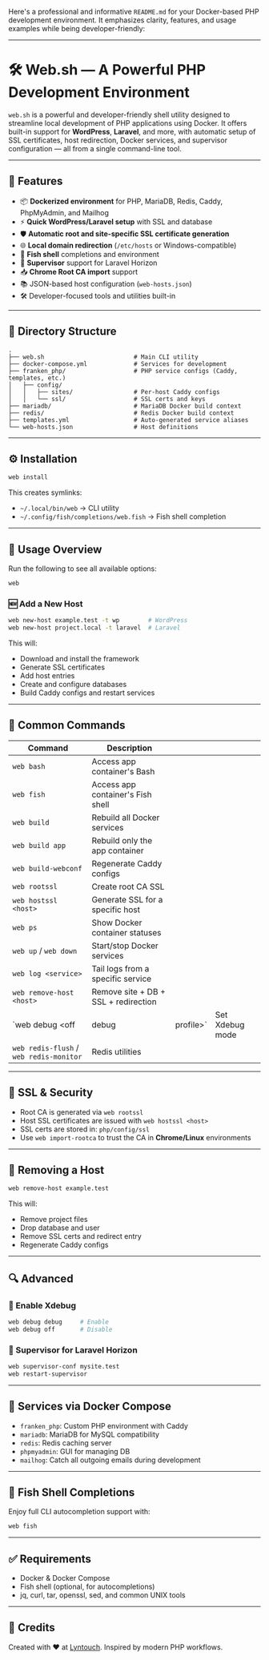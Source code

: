 Here's a professional and informative `README.md` for your Docker-based PHP development environment. It emphasizes clarity, features, and usage examples while being developer-friendly:

---

# 🛠️ Web.sh — A Powerful PHP Development Environment

`web.sh` is a powerful and developer-friendly shell utility designed to streamline local development of PHP applications using Docker. It offers built-in support for **WordPress**, **Laravel**, and more, with automatic setup of SSL certificates, host redirection, Docker services, and supervisor configuration — all from a single command-line tool.

---

## 🚀 Features

* 📦 **Dockerized environment** for PHP, MariaDB, Redis, Caddy, PhpMyAdmin, and Mailhog
* ⚡ **Quick WordPress/Laravel setup** with SSL and database
* 🛡️ **Automatic root and site-specific SSL certificate generation**
* 🌐 **Local domain redirection** (`/etc/hosts` or Windows-compatible)
* 🐠 **Fish shell** completions and environment
* 🔧 **Supervisor** support for Laravel Horizon
* 📥 **Chrome Root CA import** support
* 📚 JSON-based host configuration (`web-hosts.json`)
* 🛠️ Developer-focused tools and utilities built-in

---

## 📁 Directory Structure

```text
.
├── web.sh                         # Main CLI utility
├── docker-compose.yml             # Services for development
├── franken_php/                   # PHP service configs (Caddy, templates, etc.)
│   ├── config/
│   │   ├── sites/                 # Per-host Caddy configs
│   │   └── ssl/                   # SSL certs and keys
├── mariadb/                       # MariaDB Docker build context
├── redis/                         # Redis Docker build context
├── templates.yml                  # Auto-generated service aliases
└── web-hosts.json                 # Host definitions
```

---

## ⚙️ Installation

```sh
web install
```

This creates symlinks:

* `~/.local/bin/web` → CLI utility
* `~/.config/fish/completions/web.fish` → Fish shell completion

---

## 📌 Usage Overview

Run the following to see all available options:

```sh
web
```

### 🆕 Add a New Host

```sh
web new-host example.test -t wp        # WordPress
web new-host project.local -t laravel  # Laravel
```

This will:

* Download and install the framework
* Generate SSL certificates
* Add host entries
* Create and configure databases
* Build Caddy configs and restart services

---

## 🧰 Common Commands

| Command                                 | Description                          |            |                 |
| --------------------------------------- | ------------------------------------ | ---------- | --------------- |
| `web bash`                              | Access app container's Bash          |            |                 |
| `web fish`                              | Access app container's Fish shell    |            |                 |
| `web build`                             | Rebuild all Docker services          |            |                 |
| `web build app`                         | Rebuild only the app container       |            |                 |
| `web build-webconf`                     | Regenerate Caddy configs             |            |                 |
| `web rootssl`                           | Create root CA SSL                   |            |                 |
| `web hostssl <host>`                    | Generate SSL for a specific host     |            |                 |
| `web ps`                                | Show Docker container statuses       |            |                 |
| `web up` / `web down`                   | Start/stop Docker services           |            |                 |
| `web log <service>`                     | Tail logs from a specific service    |            |                 |
| `web remove-host <host>`                | Remove site + DB + SSL + redirection |            |                 |
| \`web debug \<off                       | debug                                | profile>\` | Set Xdebug mode |
| `web redis-flush` / `web redis-monitor` | Redis utilities                      |            |                 |

---

## 🔐 SSL & Security

* Root CA is generated via `web rootssl`
* Host SSL certificates are issued with `web hostssl <host>`
* SSL certs are stored in: `php/config/ssl`
* Use `web import-rootca` to trust the CA in **Chrome/Linux** environments

---

## 🛑 Removing a Host

```sh
web remove-host example.test
```

This will:

* Remove project files
* Drop database and user
* Remove SSL certs and redirect entry
* Regenerate Caddy configs

---

## 🔍 Advanced

### 🧪 Enable Xdebug

```sh
web debug debug     # Enable
web debug off       # Disable
```

### 📡 Supervisor for Laravel Horizon

```sh
web supervisor-conf mysite.test
web restart-supervisor
```

---

## 🐳 Services via Docker Compose

* `franken_php`: Custom PHP environment with Caddy
* `mariadb`: MariaDB for MySQL compatibility
* `redis`: Redis caching server
* `phpmyadmin`: GUI for managing DB
* `mailhog`: Catch all outgoing emails during development

---

## 🐚 Fish Shell Completions

Enjoy full CLI autocompletion support with:

```sh
web fish
```

---

## ✅ Requirements
* Docker & Docker Compose
* Fish shell (optional, for autocompletions)
* jq, curl, tar, openssl, sed, and common UNIX tools

---

## 👏 Credits

Created with ❤️ at [Lyntouch](https://lyntouch.com). Inspired by modern PHP workflows.

